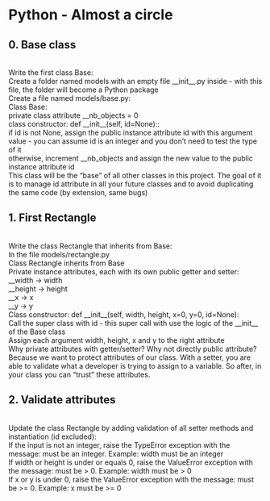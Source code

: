 <h1>Python - Almost a circle</h1>
<h2> 0. Base class </h2>
<br>
Write the first class Base:
<br>
Create a folder named models with an empty file __init__.py inside - with this file, the folder will become a Python package
<br>
Create a file named models/base.py:
<br>
Class Base:
<br>private class attribute __nb_objects = 0
<br>class constructor: def __init__(self, id=None)::
<br>if id is not None, assign the public instance attribute id with this argument value - you can assume id is an integer and you don’t need to test the type of it
<br>otherwise, increment __nb_objects and assign the new value to the public instance attribute id
<br>This class will be the “base” of all other classes in this project. The goal of it is to manage id attribute in all your future classes and to avoid duplicating the same code (by extension, same bugs)<br>
<h2>1. First Rectangle</h2>
<br>
Write the class Rectangle that inherits from Base:
<br>
In the file models/rectangle.py
<br>Class Rectangle inherits from Base
<br>Private instance attributes, each with its own public getter and setter:
<br>__width -> width
<br>__height -> height
<br>__x -> x
<br>__y -> y
<br>Class constructor: def __init__(self, width, height, x=0, y=0, id=None):
<br>Call the super class with id - this super call with use the logic of the __init__ of the Base class
<br>Assign each argument width, height, x and y to the right attribute
<br>Why private attributes with getter/setter? Why not directly public attribute?
<br>
Because we want to protect attributes of our class. With a setter, you are able to validate what a developer is trying to assign to a variable. So after, in your class you can “trust” these attributes.<br>
<h2>2. Validate attributes</h2>
<br>
Update the class Rectangle by adding validation of all setter methods and instantiation (id excluded):
<br>
If the input is not an integer, raise the TypeError exception with the message: <name of the attribute> must be an integer. Example: width must be an integer<br>
If width or height is under or equals 0, raise the ValueError exception with the message: <name of the attribute> must be > 0. Example: width must be > 0<br>
If x or y is under 0, raise the ValueError exception with the message: <name of the attribute> must be >= 0. Example: x must be >= 0<br>